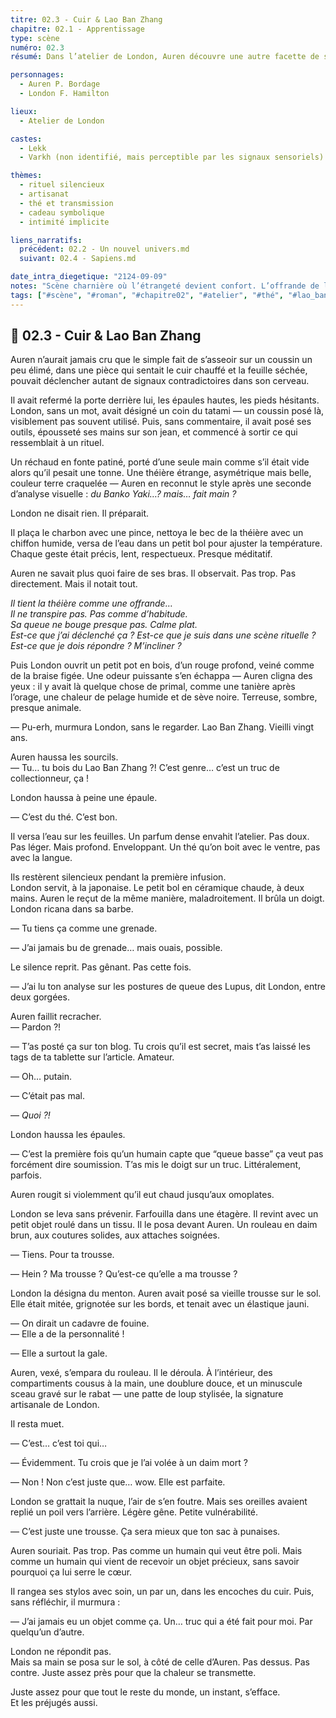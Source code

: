 ```yaml
---
titre: 02.3 - Cuir & Lao Ban Zhang
chapitre: 02.1 - Apprentissage
type: scène
numéro: 02.3
résumé: Dans l’atelier de London, Auren découvre une autre facette de son hôte à travers un rituel de thé silencieux, du cuir offert et une forme de proximité qui dépasse les mots.

personnages:
  - Auren P. Bordage
  - London F. Hamilton

lieux:
  - Atelier de London

castes:
  - Lekk
  - Varkh (non identifié, mais perceptible par les signaux sensoriels)

thèmes:
  - rituel silencieux
  - artisanat
  - thé et transmission
  - cadeau symbolique
  - intimité implicite

liens_narratifs:
  précédent: 02.2 - Un nouvel univers.md
  suivant: 02.4 - Sapiens.md

date_intra_diegetique: "2124-09-09"
notes: "Scène charnière où l’étrangeté devient confort. L’offrande de la trousse marque un passage symbolique. Le thé devient vecteur de reconnaissance implicite. Scène de chaleur silencieuse, à conserver brute. Dialogue parfaitement dosé. Ambiance : lumière chaude, tension apaisée, proximité émotionnelle sans déclaration."
tags: ["#scène", "#roman", "#chapitre02", "#atelier", "#thé", "#lao_ban_zhang", "#cadeau", "#intimité", "#artisanat", "#cuir"]
---
```


## 📝 02.3 - Cuir & Lao Ban Zhang

Auren n’aurait jamais cru que le simple fait de s’asseoir sur un coussin un peu élimé, dans une pièce qui sentait le cuir chauffé et la feuille séchée, pouvait déclencher autant de signaux contradictoires dans son cerveau.

Il avait refermé la porte derrière lui, les épaules hautes, les pieds hésitants.  
London, sans un mot, avait désigné un coin du tatami — un coussin posé là, visiblement pas souvent utilisé. Puis, sans commentaire, il avait posé ses outils, épousseté ses mains sur son jean, et commencé à sortir ce qui ressemblait à un rituel.

Un réchaud en fonte patiné, porté d’une seule main comme s’il était vide alors qu’il pesait une tonne. Une théière étrange, asymétrique mais belle, couleur terre craquelée — Auren en reconnut le style après une seconde d’analyse visuelle : _du Banko Yaki…? mais… fait main ?_

London ne disait rien. Il préparait.

Il plaça le charbon avec une pince, nettoya le bec de la théière avec un chiffon humide, versa de l’eau dans un petit bol pour ajuster la température. Chaque geste était précis, lent, respectueux. Presque méditatif.

Auren ne savait plus quoi faire de ses bras. Il observait. Pas trop. Pas directement. Mais il notait tout.

_Il tient la théière comme une offrande…_  
_Il ne transpire pas. Pas comme d’habitude._  
_Sa queue ne bouge presque pas. Calme plat._  
_Est-ce que j’ai déclenché ça ? Est-ce que je suis dans une scène rituelle ? Est-ce que je dois répondre ? M’incliner ?_

Puis London ouvrit un petit pot en bois, d’un rouge profond, veiné comme de la braise figée. Une odeur puissante s’en échappa — Auren cligna des yeux : il y avait là quelque chose de primal, comme une tanière après l’orage, une chaleur de pelage humide et de sève noire. Terreuse, sombre, presque animale.

— Pu-erh, murmura London, sans le regarder. Lao Ban Zhang. Vieilli vingt ans.

Auren haussa les sourcils.  
— Tu… tu bois du Lao Ban Zhang ?! C’est genre… c’est un truc de collectionneur, ça !

London haussa à peine une épaule.

— C’est du thé. C’est bon.

Il versa l’eau sur les feuilles. Un parfum dense envahit l’atelier. Pas doux. Pas léger. Mais profond. Enveloppant. Un thé qu’on boit avec le ventre, pas avec la langue.

Ils restèrent silencieux pendant la première infusion.  
London servit, à la japonaise. Le petit bol en céramique chaude, à deux mains. Auren le reçut de la même manière, maladroitement. Il brûla un doigt. London ricana dans sa barbe.

— Tu tiens ça comme une grenade.

— J’ai jamais bu de grenade… mais ouais, possible.

Le silence reprit. Pas gênant. Pas cette fois.

— J’ai lu ton analyse sur les postures de queue des Lupus, dit London, entre deux gorgées.

Auren faillit recracher.  
— Pardon ?!

— T’as posté ça sur ton blog. Tu crois qu’il est secret, mais t’as laissé les tags de ta tablette sur l’article. Amateur.

— Oh… putain.

— C’était pas mal.

— _Quoi ?!_

London haussa les épaules.

— C’est la première fois qu’un humain capte que “queue basse” ça veut pas forcément dire soumission. T’as mis le doigt sur un truc. Littéralement, parfois.

Auren rougit si violemment qu’il eut chaud jusqu’aux omoplates.

London se leva sans prévenir. Farfouilla dans une étagère. Il revint avec un petit objet roulé dans un tissu. Il le posa devant Auren. Un rouleau en daim brun, aux coutures solides, aux attaches soignées.

— Tiens. Pour ta trousse.

— Hein ? Ma trousse ? Qu’est-ce qu’elle a ma trousse ?

London la désigna du menton. Auren avait posé sa vieille trousse sur le sol. Elle était mitée, grignotée sur les bords, et tenait avec un élastique jauni.

— On dirait un cadavre de fouine.  
— Elle a de la personnalité !

— Elle a surtout la gale.

Auren, vexé, s’empara du rouleau. Il le déroula. À l’intérieur, des compartiments cousus à la main, une doublure douce, et un minuscule sceau gravé sur le rabat — une patte de loup stylisée, la signature artisanale de London.

Il resta muet.

— C’est… c’est toi qui…

— Évidemment. Tu crois que je l’ai volée à un daim mort ?

— Non ! Non c’est juste que… wow. Elle est parfaite.

London se grattait la nuque, l’air de s’en foutre. Mais ses oreilles avaient replié un poil vers l’arrière. Légère gêne. Petite vulnérabilité.

— C’est juste une trousse. Ça sera mieux que ton sac à punaises.

Auren souriait. Pas trop. Pas comme un humain qui veut être poli. Mais comme un humain qui vient de recevoir un objet précieux, sans savoir pourquoi ça lui serre le cœur.

Il rangea ses stylos avec soin, un par un, dans les encoches du cuir. Puis, sans réfléchir, il murmura :

— J’ai jamais eu un objet comme ça. Un… truc qui a été fait pour moi. Par quelqu’un d’autre.

London ne répondit pas.  
Mais sa main se posa sur le sol, à côté de celle d’Auren. Pas dessus. Pas contre. Juste assez près pour que la chaleur se transmette.

Juste assez pour que tout le reste du monde, un instant, s’efface.  
Et les préjugés aussi.
